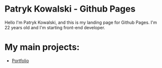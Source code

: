 # Patryk Kowalski - Github Pages
Hello I'm Patryk Kowalski, and this is my landing page for Github Pages.
I'm 22 years old and I'm starting front-end developer.

# My main projects:
- [Portfolio](https://pacislavek.github.io/index.html)
